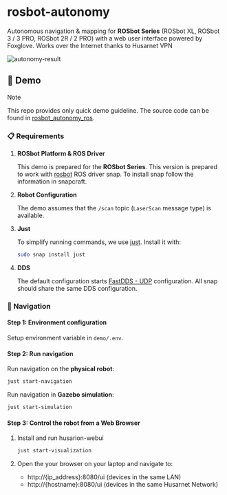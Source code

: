 # rosbot-autonomy

Autonomous navigation & mapping for **ROSbot Series** (ROSbot XL, ROSbot 3 / 3 PRO, ROSbot 2R / 2 PRO) with a web user interface powered by Foxglove. Works over the Internet thanks to Husarnet VPN

![autonomy-result](https://github-readme-figures.s3.eu-central-1.amazonaws.com/rosbot/rosbot-autonomy/rosbot-autonomy.webp)

## 🚀 Demo

> [!NOTE]
> This repo provides only quick demo guideline. The source code can be found in [rosbot_autonomy_ros](https://github.com/husarion/rosbot_autonomy_ros).

### 📋 Requirements

1. **ROSbot Platform & ROS Driver**

    This demo is prepared for the **ROSbot Series**. This version is prepared to work with [rosbot](https://snapcraft.io/rosbot) ROS driver snap. To install snap follow the information in snapcraft.

2. **Robot Configuration**

    The demo assumes that the `/scan` topic (`LaserScan` message type) is available.

3. **Just**

    To simplify running commands, we use [just](https://github.com/casey/just). Install it with:

    ```bash
    sudo snap install just
    ```

4. **DDS**

    The default configuration starts [FastDDS - UDP](demo/dds-config-udp.xml) configuration. All snap should share the same DDS configuration.

### 🧭 Navigation

#### Step 1: Environment configuration

Setup environment variable in `demo/.env`.

#### Step 2: Run navigation

Run navigation on the **physical robot**:

```bash
just start-navigation
```

Run navigation in **Gazebo simulation**:

```bash
just start-simulation
```

#### Step 3: Control the robot from a Web Browser

1. Install and run husarion-webui

    ```bash
    just start-visualization
    ```

2. Open the your browser on your laptop and navigate to:

    - http://{ip_address}:8080/ui (devices in the same LAN)
    - http://{hostname}:8080/ui (devices in the same Husarnet Network)
